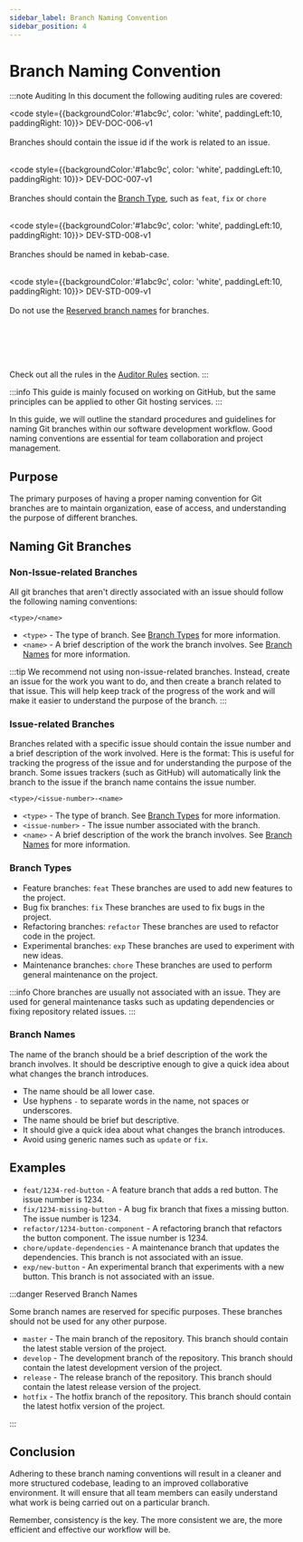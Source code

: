 ```yaml
---
sidebar_label: Branch Naming Convention
sidebar_position: 4
---
```


# Branch Naming Convention

:::note Auditing
In this document the following auditing rules are covered:

<code style={{backgroundColor:'#1abc9c', color: 'white', paddingLeft:10, paddingRight: 10}}>
DEV-DOC-006-v1
</code>
<br></br>
Branches should contain the issue id if the work is related to an issue.
<br></br>

<code style={{backgroundColor:'#1abc9c', color: 'white', paddingLeft:10, paddingRight: 10}}>
DEV-DOC-007-v1
</code>
<br></br>
Branches should contain the <a href="#branch-types">Branch Type</a>, such as `feat`, `fix` or `chore`
<br></br>

<code style={{backgroundColor:'#1abc9c', color: 'white', paddingLeft:10, paddingRight: 10}}>
DEV-STD-008-v1
</code>
<br></br>
Branches should be named in kebab-case.
<br></br>

<code style={{backgroundColor:'#1abc9c', color: 'white', paddingLeft:10, paddingRight: 10}}>
DEV-STD-009-v1
</code>
<br></br>
Do not use the <a href="#examples">Reserved branch names</a> for branches.

<br></br>
<br></br>

Check out all the rules in the <a href="/auditing/rules">Auditor Rules</a> section.
:::

:::info
This guide is mainly focused on working on GitHub, but the same principles can be applied to other Git hosting services.
:::

In this guide, we will outline the standard procedures and guidelines for naming Git branches within our software development workflow. Good naming conventions are essential for team collaboration and project management.


## Purpose

The primary purposes of having a proper naming convention for Git branches are to maintain organization, ease of access, and understanding the purpose of different branches.

## Naming Git Branches

### Non-Issue-related Branches

All git branches that aren't directly associated with an issue should follow the following naming conventions:

`<type>/<name>`
- `<type>` - The type of branch. See [Branch Types](#branch-types) for more information.
- `<name>` - A brief description of the work the branch involves. See [Branch Names](#branch-names) for more information.

:::tip
We recommend not using non-issue-related branches. Instead, create an issue for the work you want to do, and then create a branch related to that issue. This will help keep track of the progress of the work and will make it easier to understand the purpose of the branch.
:::


### Issue-related Branches

Branches related with a specific issue should contain the issue number and a brief description of the work involved. Here is the format:
This is useful for tracking the progress of the issue and for understanding the purpose of the branch.
Some issues trackers (such as GitHub) will automatically link the branch to the issue if the branch name contains the issue number.

`<type>/<issue-number>-<name>`

- `<type>` - The type of branch. See [Branch Types](#branch-types) for more information.
- `<issue-number>` - The issue number associated with the branch.
- `<name>` - A brief description of the work the branch involves. See [Branch Names](#branch-names) for more information.

### Branch Types

- Feature branches: `feat` These branches are used to add new features to the project.
- Bug fix branches: `fix` These branches are used to fix bugs in the project.
- Refactoring branches: `refactor` These branches are used to refactor code in the project.
- Experimental branches: `exp` These branches are used to experiment with new ideas.
- Maintenance branches: `chore` These branches are used to perform general maintenance on the project.

:::info
Chore branches are usually not associated with an issue. They are used for general maintenance tasks such as updating dependencies or fixing repository related issues.
:::

### Branch Names

The name of the branch should be a brief description of the work the branch involves. It should be descriptive enough to give a quick idea about what changes the branch introduces.

- The name should be all lower case.
- Use hyphens `-` to separate words in the name, not spaces or underscores.
- The name should be brief but descriptive.
- It should give a quick idea about what changes the branch introduces.
- Avoid using generic names such as `update` or `fix`.

## Examples

- `feat/1234-red-button` - A feature branch that adds a red button. The issue number is 1234.
- `fix/1234-missing-button` - A bug fix branch that fixes a missing button. The issue number is 1234.
- `refactor/1234-button-component` - A refactoring branch that refactors the button component. The issue number is 1234.
- `chore/update-dependencies` - A maintenance branch that updates the dependencies. This branch is not associated with an issue.
- `exp/new-button` - An experimental branch that experiments with a new button. This branch is not associated with an issue.

:::danger Reserved Branch Names

Some branch names are reserved for specific purposes. These branches should not be used for any other purpose.

- `master` - The main branch of the repository. This branch should contain the latest stable version of the project.
- `develop` - The development branch of the repository. This branch should contain the latest development version of the project.
- `release` - The release branch of the repository. This branch should contain the latest release version of the project.
- `hotfix` - The hotfix branch of the repository. This branch should contain the latest hotfix version of the project.

:::


## Conclusion

Adhering to these branch naming conventions will result in a cleaner and more structured codebase, leading to an improved collaborative environment. It will ensure that all team members can easily understand what work is being carried out on a particular branch.

Remember, consistency is the key. The more consistent we are, the more efficient and effective our workflow will be.
